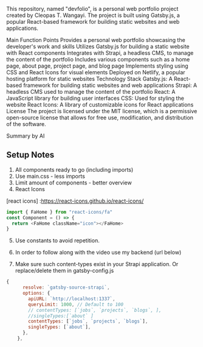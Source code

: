 This repository, named "devfolio", is a personal web portfolio project created by Cleopas T. Wangayi. The project is built using Gatsby.js, a popular React-based framework for building static websites and web applications.

Main Function Points
Provides a personal web portfolio showcasing the developer's work and skills
Utilizes Gatsby.js for building a static website with React components
Integrates with Strapi, a headless CMS, to manage the content of the portfolio
Includes various components such as a home page, about page, project page, and blog page
Implements styling using CSS and React Icons for visual elements
Deployed on Netlify, a popular hosting platform for static websites
Technology Stack
Gatsby.js: A React-based framework for building static websites and web applications
Strapi: A headless CMS used to manage the content of the portfolio
React: A JavaScript library for building user interfaces
CSS: Used for styling the website
React Icons: A library of customizable icons for React applications
License
The project is licensed under the MIT license, which is a permissive open-source license that allows for free use, modification, and distribution of the software.

Summary by AI

## Setup Notes

1. All components ready to go (including imports)
2. Use main.css - less imports
3. Limit amount of components - better overview
4. React Icons

[react icons] :https://react-icons.github.io/react-icons/

```javascript
import { FaHome } from "react-icons/fa"
const Component = () => {
  return <FaHome className="icon"></FaHome>
}
```

5. Use constants to avoid repetition.
6. In order to follow along with the video use my backend (url below)

   [strapi backend]:https://github.com/john-smilga/strapi-gatsby-porfolio-2020-api

7. Make sure such content-types exist in your Strapi application. Or replace/delete them in gatsby-config.js

```javascript
{
      resolve: `gatsby-source-strapi`,
      options: {
        apiURL: `http://localhost:1337`,
        queryLimit: 1000, // Default to 100
        // contentTypes: [`jobs`, `projects`, `blogs`, ],
        //singleTypes:[`about` ]
        contentTypes: [`jobs`, `projects`, `blogs`],
        singleTypes: [`about`],
      },
    },
```
